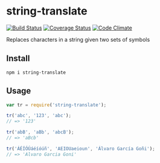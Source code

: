 # string-translate

[![Build Status](https://travis-ci.org/javiercejudo/string-translate.svg)](https://travis-ci.org/javiercejudo/string-translate)
[![Coverage Status](https://coveralls.io/repos/javiercejudo/string-translate/badge.svg?branch=master)](https://coveralls.io/r/javiercejudo/string-translate?branch=master)
[![Code Climate](https://codeclimate.com/github/javiercejudo/string-translate/badges/gpa.svg)](https://codeclimate.com/github/javiercejudo/string-translate)

Replaces characters in a string given two sets of symbols

## Install

    npm i string-translate

## Usage

```js
var tr = require('string-translate');

tr('abc', '123', 'abc');
// => '123'

tr('abB', 'aBb', 'abcB');
// => 'aBcb'

tr('ÁÉÍÓÚáéíóúñ', 'AEIOUaeioun', 'Álvaro García Goñi');
// => 'Alvaro Garcia Goni'
```
